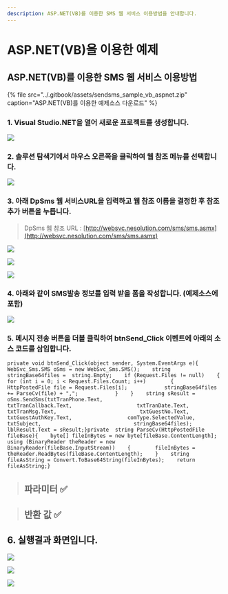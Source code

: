 ```yaml
---
description: ASP.NET(VB)를 이용한 SMS 웹 서비스 이용방법을 안내합니다.
---
```


# ASP.NET\(VB\)을 이용한 예제

## ASP.NET\(VB\)를 이용한 SMS 웹 서비스 이용방법

{% file src="../.gitbook/assets/sendsms\_sample\_vb\_aspnet.zip" caption="ASP.NET\(VB\)를 이용한 예제소스 다운로드" %}

### 1. Visual Studio.NET을 열어 새로운 프로젝트를 생성합니다.

![](../.gitbook/assets/asp_vb_1.png)

### 2. 솔루션 탐색기에서 마우스 오른쪽을 클릭하여 웹 참조 메뉴를 선택합니다.

![](../.gitbook/assets/asp_vb_2.png)

### 3. 아래 DpSms 웹 서비스URL을 입력하고 웹 참조 이름을 결정한 후 참조 추가 버튼을 누릅니다.

> DpSms 웹 참조 URL : [http://websvc.nesolution.com/sms/sms.asmx](http://websvc.nesolution.com/sms/sms.asmx)​

![](../.gitbook/assets/asp_vb_3.png)

![](../.gitbook/assets/asp_vb_4.png)

![](../.gitbook/assets/asp_vb_5.png)

### 4. 아래와 같이 SMS발송 정보를 입력 받을 폼을 작성합니다. \(예제소스에 포함\)

![](../.gitbook/assets/asp_vb_6.png)

### 5. 메시지 전송 버튼을 더블 클릭하여 btnSend\_Click 이벤트에 아래의 소스 코드를 삽입합니다.

```text
private void btnSend_Click(object sender, System.EventArgs e){    WebSvc_Sms.SMS oSms = new WebSvc_Sms.SMS();​    string stringBase64files =  string.Empty;    if (Request.Files != null)    {        for (int i = 0; i < Request.Files.Count; i++)        {            HttpPostedFile file = Request.Files[i];            stringBase64files += ParseCv(file) + ",";            }    }​    string sResult = oSms.SendSms(txtTranPhone.Text,                     txtTranCallback.Text,                     txtTranDate.Text,                          txtTranMsg.Text,                           txtGuestNo.Text,                            txtGuestAuthKey.Text,                  comType.SelectedValue,                txtSubject,                              stringBase64files);       lblResult.Text = sResult;}​private  string ParseCv(HttpPostedFile fileBase){    byte[] fileInBytes = new byte[fileBase.ContentLength];    using (BinaryReader theReader = new BinaryReader(fileBase.InputStream))    {        fileInBytes = theReader.ReadBytes(fileBase.ContentLength);    }    string fileAsString = Convert.ToBase64String(fileInBytes);​    return fileAsString;}
```

> ## **파라미터** ✅  <a id="undefined"></a>

> ## **반환 값** ✅  <a id="undefined-1"></a>

## 6. 실행결과 화면입니다. <a id="6"></a>

![](https://gblobscdn.gitbook.com/assets%2F-Mi_8LPPppX55FEwiSXr%2F-MitjzRZvtLoYKG1sP4Z%2F-MitkuNWdiRRkQoDnWrV%2Faspnet_8.png?alt=media&token=86418e41-759c-4c63-856a-4843f26b554b)

![](https://gblobscdn.gitbook.com/assets%2F-Mi_8LPPppX55FEwiSXr%2F-MitjzRZvtLoYKG1sP4Z%2F-MitkuNXMMyJJ4oWr20t%2Faspnet_9.png?alt=media&token=ba1fbb17-ff42-4c12-bb6f-e21a9dc04729)

![](https://gblobscdn.gitbook.com/assets%2F-Mi_8LPPppX55FEwiSXr%2F-MitjzRZvtLoYKG1sP4Z%2F-MitkuNYhpaUzYrDQ2nf%2Faspnet_10.png?alt=media&token=a4aa77e4-bf0f-4081-aaeb-60dc11c2ae24)

